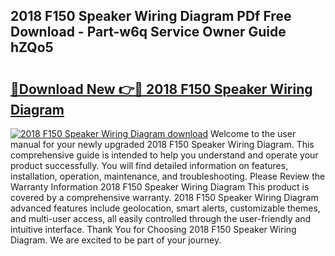## 2018 F150 Speaker Wiring Diagram PDf Free Download - Part-w6q Service Owner Guide hZQo5

# <h2><a href="http://dfrodm1.blite.top/?on=2018+F150+Speaker+Wiring+Diagram">🔗Download New 👉🔴 2018 F150 Speaker Wiring Diagram</a></h2>

[![2018 F150 Speaker Wiring Diagram download](https://i.imgur.com/lujVjoI.png)](http://dfrodm1.blite.top/?on=2018+F150+Speaker+Wiring+Diagram)
Welcome to the user manual for your newly upgraded 2018 F150 Speaker Wiring Diagram. This comprehensive guide is intended to help you understand and operate your product successfully. You will find detailed information on features, installation, operation, maintenance, and troubleshooting. Please Review the Warranty Information 2018 F150 Speaker Wiring Diagram This product is covered by a comprehensive warranty. 2018 F150 Speaker Wiring Diagram advanced features include geolocation, smart alerts, customizable themes, and multi-user access, all easily controlled through the user-friendly and intuitive interface. Thank You for Choosing 2018 F150 Speaker Wiring Diagram. We are excited to be part of your journey.
